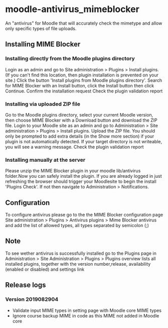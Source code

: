 # moodle-antivirus_mimeblocker

An "antivirus" for Moodle that will accurately check the mimetype and allow only specific types of file uploads.

## Installing MIME Blocker

### Installing directly from the Moodle plugins directory
Login as an admin and go to Site administration > Plugins > Install plugins. (If you can't find this location, then plugin installation is prevented on your site.)
Click the button 'Install plugins from Moodle plugins directory'.
Search for MIME Blocker  with an Install button, click the Install button then click Continue.
Confirm the installation request
Check the plugin validation report

### Installing via uploaded ZIP file
Go to the Moodle plugins directory, select your current Moodle version, then choose MIME Blocker with a Download button and download the ZIP file.
Login to your Moodle site as an admin and go to Administration > Site administration > Plugins > Install plugins.
Upload the ZIP file. You should only be prompted to add extra details (in the Show more section) if your plugin is not automatically detected.
If your target directory is not writeable, you will see a warning message.
Check the plugin validation report

### Installing manually at the server
Please unzip the MIME Blocker plugin in your moodle lib/antivirus folder.Now you can safely install the plugin.
If you are already logged in just refreshing the browser should trigger your Moodlesite to begin the install 'Plugins Check'.
If not then navigate to Administration > Notifications.

## Configuration
To configure antivirus please go to the the MIME Blocker configuration page Site administration > Plugins > Antivirus plugins > Mime Blocker antivirus and add the list of allowed types, all types separated by semicolon (;)


## Note
To see wether  antivirus is successfully installed go to the Plugins page in Administration > Site Administration > Plugins > Plugins overview lists all installed plugins, together with the version number,release, availability (enabled or disabled) and settings link

## Release logs

### Version 2019082904
- Validate input MIME types in setting page with Moodle core MIME types
- Ignore course backup MIME in code as this MIME not added in Moodle core
